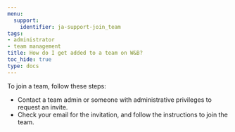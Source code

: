 ```yaml
---
menu:
  support:
    identifier: ja-support-join_team
tags:
- administrator
- team management
title: How do I get added to a team on W&B?
toc_hide: true
type: docs
---
```


To join a team, follow these steps:

- Contact a team admin or someone with administrative privileges to request an invite.
- Check your email for the invitation, and follow the instructions to join the team.